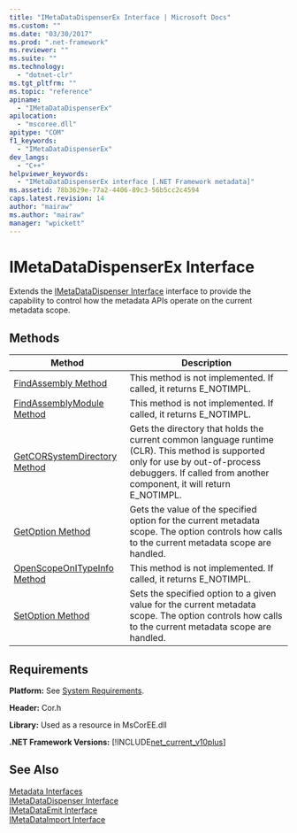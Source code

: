 ```yaml
---
title: "IMetaDataDispenserEx Interface | Microsoft Docs"
ms.custom: ""
ms.date: "03/30/2017"
ms.prod: ".net-framework"
ms.reviewer: ""
ms.suite: ""
ms.technology: 
  - "dotnet-clr"
ms.tgt_pltfrm: ""
ms.topic: "reference"
apiname: 
  - "IMetaDataDispenserEx"
apilocation: 
  - "mscoree.dll"
apitype: "COM"
f1_keywords: 
  - "IMetaDataDispenserEx"
dev_langs: 
  - "C++"
helpviewer_keywords: 
  - "IMetaDataDispenserEx interface [.NET Framework metadata]"
ms.assetid: 78b3629e-77a2-4406-89c3-56b5cc2c4594
caps.latest.revision: 14
author: "mairaw"
ms.author: "mairaw"
manager: "wpickett"
---
```

# IMetaDataDispenserEx Interface
Extends the [IMetaDataDispenser Interface](../../../../docs/framework/unmanaged-api/metadata/imetadatadispenser-interface.md) interface to provide the capability to control how the metadata APIs operate on the current metadata scope.  
  
## Methods  
  
|Method|Description|  
|------------|-----------------|  
|[FindAssembly Method](../../../../docs/framework/unmanaged-api/metadata/imetadatadispenserex-findassembly-method.md)|This method is not implemented. If called, it returns E_NOTIMPL.|  
|[FindAssemblyModule Method](../../../../docs/framework/unmanaged-api/metadata/imetadatadispenserex-findassemblymodule-method.md)|This method is not implemented. If called, it returns E_NOTIMPL.|  
|[GetCORSystemDirectory Method](../../../../docs/framework/unmanaged-api/metadata/imetadatadispenserex-getcorsystemdirectory-method.md)|Gets the directory that holds the current common language runtime (CLR). This method is supported only for use by out-of-process debuggers. If called from another component, it will return E_NOTIMPL.|  
|[GetOption Method](../../../../docs/framework/unmanaged-api/metadata/imetadatadispenserex-getoption-method.md)|Gets the value of the specified option for the current metadata scope. The option controls how calls to the current metadata scope are handled.|  
|[OpenScopeOnITypeInfo Method](../../../../docs/framework/unmanaged-api/metadata/imetadatadispenserex-openscopeonitypeinfo-method.md)|This method is not implemented. If called, it returns E_NOTIMPL.|  
|[SetOption Method](../../../../docs/framework/unmanaged-api/metadata/imetadatadispenserex-setoption-method.md)|Sets the specified option to a given value for the current metadata scope. The option controls how calls to the current metadata scope are handled.|  
  
## Requirements  
 **Platform:** See [System Requirements](../../../../docs/framework/get-started/system-requirements.md).  
  
 **Header:** Cor.h  
  
 **Library:** Used as a resource in MsCorEE.dll  
  
 **.NET Framework Versions:** [!INCLUDE[net_current_v10plus](../../../../includes/net-current-v10plus-md.md)]  
  
## See Also  
 [Metadata Interfaces](../../../../docs/framework/unmanaged-api/metadata/metadata-interfaces.md)   
 [IMetaDataDispenser Interface](../../../../docs/framework/unmanaged-api/metadata/imetadatadispenser-interface.md)   
 [IMetaDataEmit Interface](../../../../docs/framework/unmanaged-api/metadata/imetadataemit-interface.md)   
 [IMetaDataImport Interface](../../../../docs/framework/unmanaged-api/metadata/imetadataimport-interface.md)